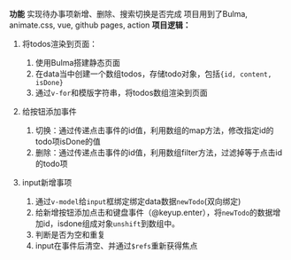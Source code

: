 **功能** 实现待办事项新增、删除、搜索切换是否完成
项目用到了Bulma, animate.css, vue, github pages, action
**项目逻辑：**

1. 将todos渲染到页面：
   1. 使用Bulma搭建静态页面
   2. 在data当中创建一个数组todos，存储todo对象，包括`{id, content, isDone}`
   3. 通过`v-for`和模版字符串，将todos数组渲染到页面

2. 给按钮添加事件
   1. 切换：通过传递点击事件的id值，利用数组的map方法，修改指定id的todo项isDone的值
   2. 删除：通过传递点击事件的id值，利用数组filter方法，过滤掉等于点击id的todo项
3. input新增事项
   1. 通过`v-model`给`input`框绑定绑定data数据`newTodo`(双向绑定)
   2. 给新增按钮添加点击和键盘事件（@keyup.enter），将`newTodo`的数据增加id，isdone组成对象`unshift`到数组中。
   3. 判断是否为空和重复
   4. input在事件后清空、并通过`$refs`重新获得焦点